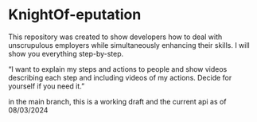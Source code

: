 # KnightOf-eputation
This repository was created to show developers how to deal with unscrupulous employers while simultaneously enhancing their skills. I will show you everything step-by-step.

“I want to explain my steps and actions to people and show videos describing each step and including videos of my actions. Decide for yourself if you need it.”

in the main branch, this is a working draft and the current api as of 08/03/2024
